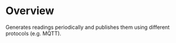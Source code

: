 # Overview

Generates readings periodically and publishes them using different protocols (e.g. MQTT).